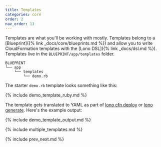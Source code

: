 ```yaml
---
title: Templates
categories: core
order: 2
nav_order: 13
---
```


Templates are what you'll be working with mostly.  Templates belong to a [Blueprint]({% link _docs/core/blueprints.md %}) and allow you to write CloudFormation templates with the [Lono DSL]({% link _docs/dsl.md %}).  Templates live in the `BLUEPRINT/app/templates` folder.

    BLUEPRINT
    └── app
        └── templates
            └── demo.rb

The starter `demo.rb` template looks something like this:

{% include demo_template_ruby.md %}

The template gets translated to YAML as part of [lono cfn deploy](/reference/lono-cfn-deploy/) or [lono generate](/reference/lono-generate/).  Here's the example output:

{% include demo_template_output.md %}

{% include multiple_templates.md %}

{% include prev_next.md %}
